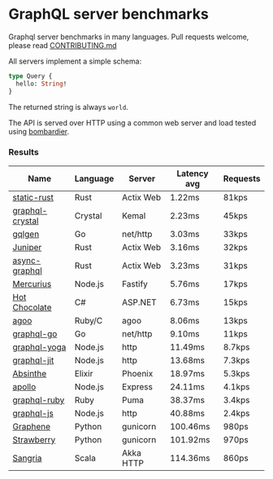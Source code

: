 <!-- README.md is generated from README.ecr, do not edit -->

# GraphQL server benchmarks

Graphql server benchmarks in many languages. Pull requests welcome, please read [CONTRIBUTING.md](CONTRIBUTING.md)

All servers implement a simple schema:

```graphql
type Query {
  hello: String!
}
```

The returned string is always `world`.

The API is served over HTTP using a common web server and load tested using [bombardier](https://github.com/codesenberg/bombardier).

### Results

| Name                          | Language      | Server          | Latency avg      | Requests      |
| ----------------------------  | ------------- | --------------- | ---------------- | ------------- |
| [static-rust](https://actix.rs/) | Rust | Actix Web | 1.22ms | 81kps |
| [graphql-crystal](https://github.com/graphql-crystal/graphql) | Crystal | Kemal | 2.23ms | 45kps |
| [gqlgen](https://github.com/99designs/gqlgen) | Go | net/http | 3.03ms | 33kps |
| [Juniper](https://github.com/graphql-rust/juniper) | Rust | Actix Web | 3.16ms | 32kps |
| [async-graphql](https://github.com/async-graphql/async-graphql) | Rust | Actix Web | 3.23ms | 31kps |
| [Mercurius](https://github.com/mercurius-js/mercurius) | Node.js | Fastify | 5.76ms | 17kps |
| [Hot Chocolate](https://github.com/ChilliCream/hotchocolate) | C# | ASP.NET | 6.73ms | 15kps |
| [agoo](https://github.com/ohler55/agoo) | Ruby/C | agoo | 8.06ms | 13kps |
| [graphql-go](https://github.com/graphql-go/graphql) | Go | net/http | 9.10ms | 11kps |
| [graphql-yoga](https://github.com/dotansimha/graphql-yoga) | Node.js | http | 11.49ms | 8.7kps |
| [graphql-jit](https://github.com/zalando-incubator/graphql-jit) | Node.js | http | 13.68ms | 7.3kps |
| [Absinthe](https://github.com/absinthe-graphql/absinthe) | Elixir | Phoenix | 18.97ms | 5.3kps |
| [apollo](https://github.com/apollographql/apollo-server) | Node.js | Express | 24.11ms | 4.1kps |
| [graphql-ruby](https://github.com/rmosolgo/graphql-ruby) | Ruby | Puma | 38.37ms | 3.4kps |
| [graphql-js](https://github.com/graphql/graphql-js) | Node.js | http | 40.88ms | 2.4kps |
| [Graphene](https://github.com/graphql-python/graphene) | Python | gunicorn | 100.46ms | 980ps |
| [Strawberry](https://github.com/strawberry-graphql/strawberry) | Python | gunicorn | 101.92ms | 970ps |
| [Sangria](https://github.com/sangria-graphql/sangria) | Scala | Akka HTTP | 114.36ms | 860ps |
